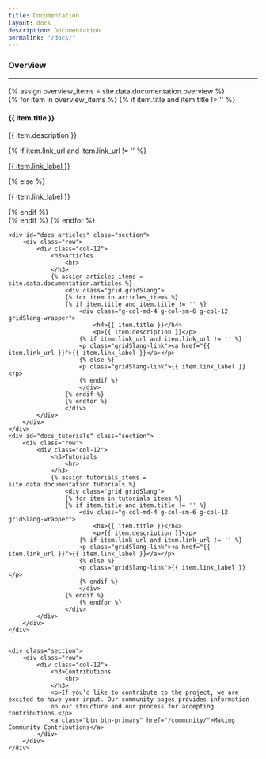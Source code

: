 ```yaml
---
title: Documentation
layout: docs
description: Documentation
permalink: "/docs/"
---
```


<div class="container">
    <div id="docs_overview" class="section">
        <div class="row">
            <div class="col-12">
                <h3>Overview
                    <hr>
                </h3>
                {% assign overview_items = site.data.documentation.overview %}
                <div class="grid gridSlang">
                {% for item in overview_items %}
                {% if item.title and item.title != '' %}
                    <div class="g-col-md-4 g-col-sm-6 g-col-12 gridSlang-wrapper">
                        <h4>{{ item.title }}</h4>
                        <p>{{ item.description }}</p>
                        {% if item.link_url and item.link_url != '' %}
                        <p class="gridSlang-link"><a href="{{ item.link_url }}">{{ item.link_label }}</a></p>
                        {% else %}
                        <p class="gridSlang-link">{{ item.link_label }}</p>
                        {% endif %}
                    </div>
                    {% endif %}
                {% endfor %}
                </div>
            </div>
        </div>
    </div>

    <div id="docs_articles" class="section">
        <div class="row">
            <div class="col-12">
                <h3>Articles
                    <hr>
                </h3>
                {% assign articles_items = site.data.documentation.articles %}
                    <div class="grid gridSlang">
                    {% for item in articles_items %}
                    {% if item.title and item.title != '' %}
                        <div class="g-col-md-4 g-col-sm-6 g-col-12 gridSlang-wrapper">
                            <h4>{{ item.title }}</h4>
                            <p>{{ item.description }}</p>
                        {% if item.link_url and item.link_url != '' %}
                        <p class="gridSlang-link"><a href="{{ item.link_url }}">{{ item.link_label }}</a></p>
                        {% else %}
                        <p class="gridSlang-link">{{ item.link_label }}</p>
                        {% endif %}
                        </div>
                    {% endif %}
                    {% endfor %}
                    </div>
            </div>
        </div>
    </div>
    <div id="docs_tutorials" class="section">
        <div class="row">
            <div class="col-12">
                <h3>Tutorials
                    <hr>
                </h3>
                {% assign tutorials_items = site.data.documentation.tutorials %}
                    <div class="grid gridSlang">
                    {% for item in tutorials_items %}
                    {% if item.title and item.title != '' %}
                        <div class="g-col-md-4 g-col-sm-6 g-col-12 gridSlang-wrapper">
                            <h4>{{ item.title }}</h4>
                            <p>{{ item.description }}</p>
                        {% if item.link_url and item.link_url != '' %}
                        <p class="gridSlang-link"><a href="{{ item.link_url }}">{{ item.link_label }}</a></p>
                        {% else %}
                        <p class="gridSlang-link">{{ item.link_label }}</p>
                        {% endif %}
                        </div>
                    {% endif %}
                        {% endfor %}
                    </div>
            </div>
        </div>
    </div>
    
    
    <div class="section">
        <div class="row">
            <div class="col-12">
                <h3>Contributions
                    <hr>
                </h3>
                <p>If you’d like to contribute to the project, we are excited to have your input. Our community pages provides information
                on our structure and our process for accepting contributions.</p>
                <a class="btn btn-primary" href="/community/">Making Community Contributions</a>
            </div>
        </div>
    </div>
</div>
